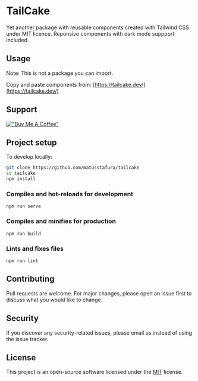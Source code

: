# TailCake

Yet another package with reusable components created with Tailwind CSS under MIT licence. Reponsive components with dark mode suppport included.

## Usage

Note: This is not a package you can import.

Copy and paste components from:
[https://tailcake.dev/](https://tailcake.dev/)

## Support

[!["Buy Me A Coffee"](https://www.buymeacoffee.com/assets/img/custom_images/orange_img.png)](https://www.buymeacoffee.com/matusstafura)

## Project setup

To develop locally:

```zsh
git clone https://github.com/matusstafura/tailcake
cd tailcake
npm install
```

### Compiles and hot-reloads for development

```
npm run serve
```

### Compiles and minifies for production

```
npm run build
```

### Lints and fixes files

```
npm run lint
```

## Contributing

Pull requests are welcome. For major changes, please open an issue first to discuss what you would like to change.

## Security

If you discover any security-related issues, please email us instead of using the issue tracker.

## License

This project is an open-source software licensed under the [MIT](https://choosealicense.com/licenses/mit/) license.
